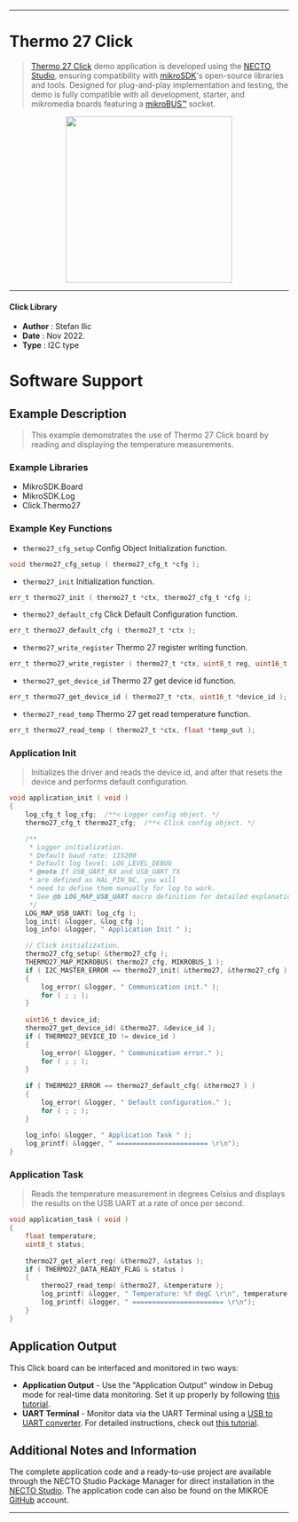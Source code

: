
---
# Thermo 27 Click

> [Thermo 27 Click](https://www.mikroe.com/?pid_product=MIKROE-5509) demo application is developed using
the [NECTO Studio](https://www.mikroe.com/necto), ensuring compatibility with [mikroSDK](https://www.mikroe.com/mikrosdk)'s
open-source libraries and tools. Designed for plug-and-play implementation and testing, the demo is fully compatible with
all development, starter, and mikromedia boards featuring a [mikroBUS&trade;](https://www.mikroe.com/mikrobus) socket.

<p align="center">
  <img src="https://www.mikroe.com/?pid_product=MIKROE-5509&image=1" height=300px>
</p>

---

#### Click Library

- **Author**        : Stefan Ilic
- **Date**          : Nov 2022.
- **Type**          : I2C type

# Software Support

## Example Description

> This example demonstrates the use of Thermo 27 Click board by reading and displaying the temperature measurements.

### Example Libraries

- MikroSDK.Board
- MikroSDK.Log
- Click.Thermo27

### Example Key Functions

- `thermo27_cfg_setup` Config Object Initialization function.
```c
void thermo27_cfg_setup ( thermo27_cfg_t *cfg );
```

- `thermo27_init` Initialization function.
```c
err_t thermo27_init ( thermo27_t *ctx, thermo27_cfg_t *cfg );
```

- `thermo27_default_cfg` Click Default Configuration function.
```c
err_t thermo27_default_cfg ( thermo27_t *ctx );
```

- `thermo27_write_register` Thermo 27 register writing function.
```c
err_t thermo27_write_register ( thermo27_t *ctx, uint8_t reg, uint16_t data_in );
```

- `thermo27_get_device_id` Thermo 27 get device id function.
```c
err_t thermo27_get_device_id ( thermo27_t *ctx, uint16_t *device_id );
```

- `thermo27_read_temp` Thermo 27 get read temperature function.
```c
err_t thermo27_read_temp ( thermo27_t *ctx, float *temp_out );
```

### Application Init

> Initializes the driver and reads the device id, and after that resets the device and performs default configuration.

```c
void application_init ( void ) 
{
    log_cfg_t log_cfg;  /**< Logger config object. */
    thermo27_cfg_t thermo27_cfg;  /**< Click config object. */

    /** 
     * Logger initialization.
     * Default baud rate: 115200
     * Default log level: LOG_LEVEL_DEBUG
     * @note If USB_UART_RX and USB_UART_TX 
     * are defined as HAL_PIN_NC, you will 
     * need to define them manually for log to work. 
     * See @b LOG_MAP_USB_UART macro definition for detailed explanation.
     */
    LOG_MAP_USB_UART( log_cfg );
    log_init( &logger, &log_cfg );
    log_info( &logger, " Application Init " );

    // Click initialization.
    thermo27_cfg_setup( &thermo27_cfg );
    THERMO27_MAP_MIKROBUS( thermo27_cfg, MIKROBUS_1 );
    if ( I2C_MASTER_ERROR == thermo27_init( &thermo27, &thermo27_cfg ) ) 
    {
        log_error( &logger, " Communication init." );
        for ( ; ; );
    }
    
    uint16_t device_id;
    thermo27_get_device_id( &thermo27, &device_id );
    if ( THERMO27_DEVICE_ID != device_id )
    {
        log_error( &logger, " Communication error." );
        for ( ; ; );
    }
    
    if ( THERMO27_ERROR == thermo27_default_cfg( &thermo27 ) )
    {
        log_error( &logger, " Default configuration." );
        for ( ; ; );
    }
   
    log_info( &logger, " Application Task " );
    log_printf( &logger, " ======================= \r\n");
}
```

### Application Task

> Reads the temperature measurement in degrees Celsius and displays the results on the USB UART at a rate of once per second.

```c
void application_task ( void ) 
{
    float temperature;
    uint8_t status;
    
    thermo27_get_alert_reg( &thermo27, &status );
    if ( THERMO27_DATA_READY_FLAG & status )
    {
        thermo27_read_temp( &thermo27, &temperature );
        log_printf( &logger, " Temperature: %f degC \r\n", temperature );
        log_printf( &logger, " ======================= \r\n");
    }
}
```

## Application Output

This Click board can be interfaced and monitored in two ways:
- **Application Output** - Use the "Application Output" window in Debug mode for real-time data monitoring.
Set it up properly by following [this tutorial](https://www.youtube.com/watch?v=ta5yyk1Woy4).
- **UART Terminal** - Monitor data via the UART Terminal using
a [USB to UART converter](https://www.mikroe.com/click/interface/usb?interface*=uart,uart). For detailed instructions,
check out [this tutorial](https://help.mikroe.com/necto/v2/Getting%20Started/Tools/UARTTerminalTool).

## Additional Notes and Information

The complete application code and a ready-to-use project are available through the NECTO Studio Package Manager for 
direct installation in the [NECTO Studio](https://www.mikroe.com/necto). The application code can also be found on
the MIKROE [GitHub](https://github.com/MikroElektronika/mikrosdk_click_v2) account.

---

